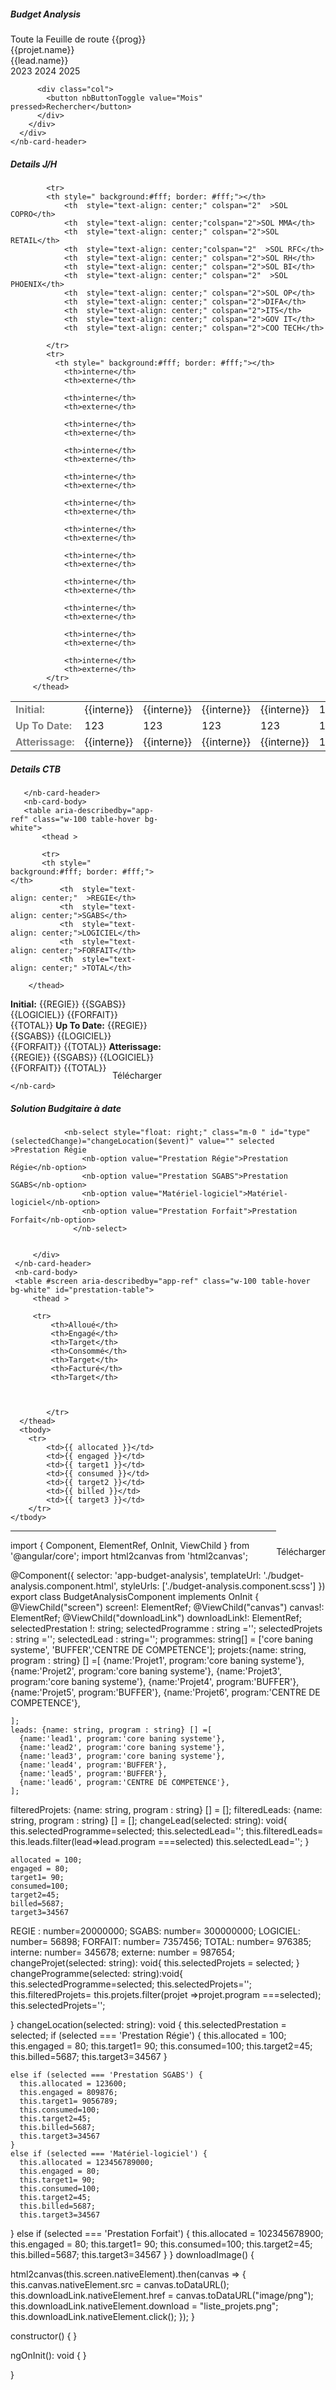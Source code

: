 <nb-card>
    <nb-card-header class="d-flex justify-content-between mb-4">
      <div>
        <h5>Budget Analysis</h5>
      </div>
      <div>
        <div class="row">
          <div class="col">
            <nb-select class="my-2" id="application" status="info" placeholder="Select programme" (selectedChange)="changeProgramme($event)" >
              <nb-option value="Toute la Feuille de route">Toute la Feuille de route</nb-option>
              <nb-option *ngFor="let prog of programmes" [value]="prog">{{prog}}</nb-option>
              <!-- <nb-option value="Core Banking System">Core Banking System</nb-option>
              <nb-option value="Buffer">Buffer</nb-option>
              <nb-option value="Data and BI">Data and BI</nb-option>
              <nb-option value="centre de Compètence">centre de Compètence</nb-option> -->
            </nb-select>
          </div>
     <div class="col">
            <nb-select class="my-2" id="type"  placeholder="Select projet" [disabled]= "!selectedProgramme" (selectedChange)="changeProjet($event)" >
              <nb-option *ngFor="let projet of filteredProjets" [value]="projet.name">{{projet.name}}</nb-option>
            </nb-select>
          </div>
          <div class="col">
            <nb-select class="my-2" id="type"  placeholder="Select lead" [disabled]= "!selectedProgramme" (selectedChange)="changeLead($event)" >
                <nb-option *ngFor="let lead of filteredLeads" [value]="lead.name">{{lead.name}}</nb-option>
              </nb-select>
          </div>
          <div class="col">
              <nb-select class="my-2" id="type"  placeholder="Annee budgitaire" >
                <nb-option value="allTypeDemande">2023</nb-option>
                <nb-option value="type">2024</nb-option>
                <nb-option value="type">2025</nb-option>
              </nb-select>
          </div>
         
          <div class="col">
            <button nbButtonToggle value="Mois" pressed>Rechercher</button>
          </div>
        </div>
      </div>
    </nb-card-header>
  
  </nb-card>


  <div class="col-lg-12 ">
     <nb-card> 
        <nb-card-header class="d-flex justify-content-between mb-4"> 
            <div >
                 <h5 class="fs-5">Details J/H</h5> 
            </div> 
        </nb-card-header> 
        <nb-card-body> 
        <table aria-describedby="app-ref" class="w-100 table-hover bg-white"> 
            <thead > 
             
            <tr>
            <th style=" background:#fff; border: #fff;"></th> 
                <th  style="text-align: center;" colspan="2"  >SOL COPRO</th>
                <th  style="text-align: center;"colspan="2">SOL MMA</th>
                <th  style="text-align: center;" colspan="2">SOL RETAIL</th>
                <th  style="text-align: center;"colspan="2"  >SOL RFC</th>
                <th  style="text-align: center;" colspan="2">SOL RH</th>
                <th  style="text-align: center;" colspan="2">SOL BI</th>
                <th  style="text-align: center;" colspan="2"  >SOL PHOENIX</th>
                <th  style="text-align: center;" colspan="2">SOL OP</th>
                <th  style="text-align: center;" colspan="2">DIFA</th>
                <th  style="text-align: center;" colspan="2">ITS</th>
                <th  style="text-align: center;" colspan="2">GOV IT</th>
                <th  style="text-align: center;" colspan="2">COO TECH</th>
                
            </tr>
            <tr>
              <th style=" background:#fff; border: #fff;"></th>
                <th>interne</th>
                <th>externe</th>
            
                <th>interne</th>
                <th>externe</th>
            
                <th>interne</th>
                <th>externe</th>
                
                <th>interne</th>
                <th>externe</th>
                
                <th>interne</th>
                <th>externe</th>
                
                <th>interne</th>
                <th>externe</th>
                
                <th>interne</th>
                <th>externe</th>
                
                <th>interne</th>
                <th>externe</th>
                
                <th>interne</th>
                <th>externe</th>
                
                <th>interne</th>
                <th>externe</th>
                
                <th>interne</th>
                <th>externe</th>
                
                <th>interne</th>
                <th>externe</th>
            </tr>
         </thead>
  <tbody>
    


<tr>
  <td style=" color:gray; "><strong>Initial:</strong>  </td>
  <td>{{interne}}</td>
  <td>{{interne}}</td>
  <td>{{interne}}</td>
  <td>{{interne}}</td>
  <td>123</td>
  <td>123</td>
  <td>123</td>
  <td>123</td>
  <td>123</td>
  <td>{{interne}}</td>
  <td>{{interne}}</td>
  <td>123</td>
  <td>123</td>
  <td>123</td>
  <td>123</td>
  <td>{{interne}}</td>
  <td>{{interne}}</td>
  <td>{{interne}}</td>
  <td>{{interne}}</td>
  <td>123</td>
  <td>123</td>
  <td>123</td>
  <td>123</td>
  <td>123</td>
</tr>
<tr>
  <td style=" color:gray;"><strong>Up To Date:</strong>  </td>
  <td>123</td>
  <td>123</td>
  <td>123</td>
  <td>123</td>
  <td>123</td>
  <td>123</td>
  <td>123</td>
  <td>{{interne}}</td>
  <td>{{interne}}</td>
  <td>{{interne}}</td>
  <td>{{interne}}</td>
  <td>123</td>
  <td>123</td>
  <td>123</td>
  <td>123</td>
  <td>123</td>
  <td>123</td>
  <td>{{interne}}</td>
  <td>{{interne}}</td>
  <td>{{interne}}</td>
  <td>{{interne}}</td>
  <td>123</td>
  <td>123</td>
  <td>123</td>
</tr>
<tr>
  <td style=" color:gray;"><strong> Atterissage: </strong></td>
  <td>{{interne}}</td>
  <td>{{interne}}</td>
  <td>{{interne}}</td>
  <td>{{interne}}</td>
  <td>123</td>
  <td>123</td>
  <td>123</td>
  <td>{{interne}}</td>
  <td>{{interne}}</td>
  <td>{{interne}}</td>
  <td>{{interne}}</td>
  <td>123</td>
  <td>123</td>
  <td>123</td>
  <td>123</td>
  <td>123</td>
  <td>123</td>
  <td>123</td>
  <td>123</td>
  <td>123</td>
  <td>123</td>
  <td>123</td>
  <td>123</td>
  <td>123</td>
</tr>
    </tbody>
  </table>
        </nb-card-body>
     </nb-card>
  </div>

<section class="d-flex justify-content-between" >
  <div  class="col-lg-6" style="width: 48%;">
    <nb-card> 
       <nb-card-header class="d-flex justify-content-between mb-4"> 
           <div >
                <h5 class="fs-5">Details CTB</h5> 
           </div> 
           
       </nb-card-header> 
       <nb-card-body> 
       <table aria-describedby="app-ref" class="w-100 table-hover bg-white"> 
           <thead > 
            
           <tr>
           <th style=" background:#fff; border: #fff;"></th> 
               <th  style="text-align: center;"  >REGIE</th>
               <th  style="text-align: center;">SGABS</th>
               <th  style="text-align: center;">LOGICIEL</th>
               <th  style="text-align: center;">FORFAIT</th>
               <th  style="text-align: center;" >TOTAL</th>
               
        </thead>
 <tbody>
   


<tr>
 <td style=" color:gray; "><strong>Initial:</strong>  </td>
 <td>{{REGIE}}</td>
 <td>{{SGABS}}</td>
 <td>{{LOGICIEL}}</td>
 <td>{{FORFAIT}}</td>
 <td>{{TOTAL}}</td>
</tr>
<tr>
 <td style=" color:gray;"><strong>Up To Date:</strong>  </td>
 <td>{{REGIE}}</td>
 <td>{{SGABS}}</td>
 <td>{{LOGICIEL}}</td>
 <td>{{FORFAIT}}</td>
 <td>{{TOTAL}}</td>
</tr>
<tr>
 <td style=" color:gray;"><strong> Atterissage: </strong></td>
 <td>{{REGIE}}</td>
 <td>{{SGABS}}</td>
 <td>{{LOGICIEL}}</td>
 <td>{{FORFAIT}}</td>
 <td>{{TOTAL}}</td>

</tr>
   </tbody>
 </table>
 <div class=" text-danger download-btn" style="float:right; position: relative; right:0;margin-top:5%" (click)="downloadImage()">
  Télécharger
  <nb-icon class="ms-2" style="line-height: 20px;" icon="download"></nb-icon>
</div>
       </nb-card-body>
     
    </nb-card>
  
    
 </div>



 <div class="col-lg-6"  >
  <nb-card style="height: 389px;"> 
     <nb-card-header class="d-flex justify-content-between m-0"> 
         <div style="width:100%" >
              <h5 class="fs-5">Solution Budgitaire à date </h5> 
           
                <nb-select style="float: right;" class="m-0 " id="type" (selectedChange)="changeLocation($event)" value="" selected  >Prestation Régie
                    <nb-option value="Prestation Régie">Prestation Régie</nb-option>
                    <nb-option value="Prestation SGABS">Prestation SGABS</nb-option>
                    <nb-option value="Matériel-logiciel">Matériel-logiciel</nb-option>
                    <nb-option value="Prestation Forfait">Prestation Forfait</nb-option>
                  </nb-select>
            
           
         </div> 
     </nb-card-header> 
     <nb-card-body> 
     <table #screen aria-describedby="app-ref" class="w-100 table-hover bg-white" id="prestation-table"> 
         <thead > 
          
         <tr>
             <th>Alloué</th>
             <th>Engagé</th>
             <th>Target</th>
             <th>Consommé</th>
             <th>Target</th>
             <th>Facturé</th>
             <th>Target</th>

             
        
            </tr>
      </thead>
      <tbody>
        <tr>
            <td>{{ allocated }}</td>
            <td>{{ engaged }}</td>
            <td>{{ target1 }}</td>
            <td>{{ consumed }}</td>
            <td>{{ target2 }}</td>
            <td>{{ billed }}</td>
            <td>{{ target3 }}</td>
        </tr>
    </tbody>
</table>
    
   <div class=" text-danger download-btn" style="float:right; position: relative; right:0;margin-top:5%" (click)="downloadImage()">
      Télécharger
      <nb-icon class="ms-2" style="line-height: 20px;" icon="download"></nb-icon>
    </div>
     </nb-card-body>
     
  </nb-card>
    <div style="display: none;" id="download">
              <img #canvas>
              <a #downloadLink></a>
            </div>
    </div>
</section>



------------------------------------------------------------------------------------------
import { Component, ElementRef, OnInit, ViewChild } from '@angular/core';
import html2canvas from 'html2canvas';

@Component({
  selector: 'app-budget-analysis',
  templateUrl: './budget-analysis.component.html',
  styleUrls: ['./budget-analysis.component.scss']
})
export class BudgetAnalysisComponent implements OnInit {
  @ViewChild("screen") screen!: ElementRef;
  @ViewChild("canvas") canvas!: ElementRef;
  @ViewChild("downloadLink") downloadLink!: ElementRef;
  selectedPrestation !: string;
  selectedProgramme : string ='';
  selectedProjets : string ='';
  selectedLead : string='';
  programmes: string[] = ['core baning systeme', 'BUFFER','CENTRE DE COMPETENCE'];
  projets:{name: string, program : string} [] =[
    {name:'Projet1', program:'core baning systeme'},
    {name:'Projet2', program:'core baning systeme'},
    {name:'Projet3', program:'core baning systeme'},
    {name:'Projet4', program:'BUFFER'},
    {name:'Projet5', program:'BUFFER'},
    {name:'Projet6', program:'CENTRE DE COMPETENCE'},
   
    ];
    leads: {name: string, program : string} [] =[
      {name:'lead1', program:'core baning systeme'},
      {name:'lead2', program:'core baning systeme'},
      {name:'lead3', program:'core baning systeme'},
      {name:'lead4', program:'BUFFER'},
      {name:'lead5', program:'BUFFER'},
      {name:'lead6', program:'CENTRE DE COMPETENCE'},
    ];
  filteredProjets: {name: string, program : string} [] = [];
  filteredLeads: {name: string, program : string} [] = [];
  changeLead(selected: string): void{
    this.selectedProgramme=selected;
    this.selectedLead='';
    this.filteredLeads= this.leads.filter(lead=>lead.program ===selected)
       this.selectedLead='';
  }

    allocated = 100; 
    engaged = 80;
    target1= 90;
    consumed=100;
    target2=45;
    billed=5687;
    target3=34567


  REGIE : number=20000000; 
  SGABS: number= 300000000; 
  LOGICIEL: number= 56898; 
  FORFAIT: number= 7357456;
  TOTAL: number= 976385; 
  interne: number= 345678;
  externe: number = 987654;
  changeProjet(selected: string): void{
    this.selectedProjets = selected;
  }
  changeProgramme(selected: string):void{
    this.selectedProgramme=selected;
    this.selectedProjets='';
    this.filteredProjets= this.projets.filter(projet =>projet.program ===selected);
       this.selectedProjets='';
    
  }
  changeLocation(selected: string): void {
    this.selectedPrestation = selected;
    if (selected === 'Prestation Régie') {
       this.allocated = 100; 
      this.engaged = 80;
      this.target1= 90;
      this.consumed=100;
      this.target2=45;
      this.billed=5687;
      this.target3=34567
    }
     
       
    else if (selected === 'Prestation SGABS') {
      this.allocated = 123600; 
      this.engaged = 809876;
      this.target1= 9056789;
      this.consumed=100;
      this.target2=45;
      this.billed=5687;
      this.target3=34567
    }
    else if (selected === 'Matériel-logiciel') {
      this.allocated = 123456789000; 
      this.engaged = 80;
      this.target1= 90;
      this.consumed=100;
      this.target2=45;
      this.billed=5687;
      this.target3=34567
  }
  else if (selected === 'Prestation Forfait') {
    this.allocated = 102345678900; 
    this.engaged = 80;
    this.target1= 90;
    this.consumed=100;
    this.target2=45;
    this.billed=5687;
    this.target3=34567
  }
}
downloadImage() {
 
  html2canvas(this.screen.nativeElement).then(canvas => {
    this.canvas.nativeElement.src = canvas.toDataURL();
    this.downloadLink.nativeElement.href = canvas.toDataURL("image/png");
    this.downloadLink.nativeElement.download = "liste_projets.png";
    this.downloadLink.nativeElement.click();
  });
}

  constructor() { }

  ngOnInit(): void {
  }

}
  

